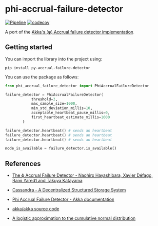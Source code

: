 # phi-accrual-failure-detector

[![Pipeline](https://github.com/samueleresca/phi-accrual-failure-detector/actions/workflows/python-publish.yml/badge.svg?branch=main)](https://github.com/samueleresca/phi-accrual-failure-detector/actions/workflows/python-publish.yml)
[![codecov](https://codecov.io/gh/samueleresca/phi-accrual-failure-detector/branch/main/graph/badge.svg?token=0PXF0584P3)](https://codecov.io/gh/samueleresca/phi-accrual-failure-detector)


A port of the [Akka's (φ) Accrual failure detector implementation](https://github.com/akka/akka/blob/master/akka-remote/src/main/scala/akka/remote/PhiAccrualFailureDetector.scala).


## Getting started

You can import the library into the project using:
```shell
pip install py-accrual-failure-detector
```
You can use the package as follows:

```python
from phi_accrual_failure_detector import PhiAccrualFailureDetector

failure_detector = PhiAccrualFailureDetector(
            threshold=3,
            max_sample_size=1000,
            min_std_deviation_millis=10,
            acceptable_heartbeat_pause_millis=0,
            first_heartbeat_estimate_millis=1000
        )

failure_detector.heartbeat() # sends an heartbeat
failure_detector.heartbeat() # sends an heartbeat
failure_detector.heartbeat() # sends an heartbeat

node_is_available = failure_detector.is_available()
```

## References 

- [The ϕ Accrual Failure Detector - Naohiro Hayashibara, Xavier Défago, Rami Yared1 and Takuya Katayama](https://dspace.jaist.ac.jp/dspace/bitstream/10119/4784/1/IS-RR-2004-010.pdf)

- [Cassandra - A Decentralized Structured Storage System](https://www.cs.cornell.edu/projects/ladis2009/papers/lakshman-ladis2009.pdf)

- [Phi Accrual Failure Detector - Akka documentation](https://doc.akka.io/docs/akka/current/typed/failure-detector.html)

- [akka/akka source code](https://github.com/akka/akka/blob/master/akka-remote/src/main/scala/akka/remote/PhiAccrualFailureDetector.scala)

- [A logistic approximation to the cumulative normal distribution](https://core.ac.uk/download/pdf/41787448.pdf)